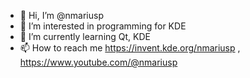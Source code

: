 - 👋 Hi, I’m @nmariusp
- 👀 I’m interested in programming for KDE
- 🌱 I’m currently learning Qt, KDE
- 📫 How to reach me https://invent.kde.org/nmariusp , https://www.youtube.com/@nmariusp

<!---
nmariusp/nmariusp is a ✨ special ✨ repository because its `README.md` (this file) appears on your GitHub profile.
You can click the Preview link to take a look at your changes.
--->
